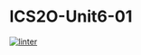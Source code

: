 # ICS2O-Unit6-01
[![linter](https://github.com/Ethan-Prieur/ICS2O-Unit6-01/workflows/linter/badge.svg)](https://github.com/marketplace/actions/super-linter)
